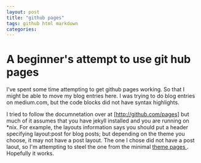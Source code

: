 ```yaml
---
layout: post
title: "github pages"
tags: github html markdown
categories: 
---
```



# A beginner's attempt to use git hub pages

I've spent some time attempting to get github pages working. So that I might be able to move my blog entries here.  I was trying to do blog entries on medium.com, but the code blocks did not have syntax highlights.

I tried to follow the documnetation over at [http://github.com/pages] but much of it assumes
that you have jekyll installed and you are running on *nix.  For example, the layouts information says you should put a header specifying layout:post for blog posts; but depending on the theme you choose, it may not have a post layout.  The one I chose did not have a post laout, so I'm attempting to steel the one from the minimal [theme pages ](https://github.com/pages-themes).  Hopefully it works.  
